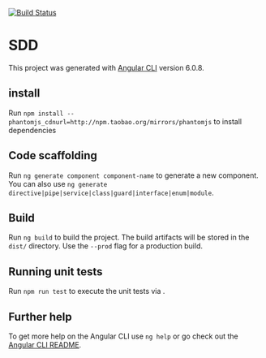 [![Build Status](https://travis-ci.org/hushunding/SDD.svg?branch=master)](https://travis-ci.org/hushunding/SDD)

# SDD

This project was generated with [Angular CLI](https://github.com/angular/angular-cli) version 6.0.8.

## install

Run `npm install --phantomjs_cdnurl=http://npm.taobao.org/mirrors/phantomjs` to install dependencies

## Code scaffolding

Run `ng generate component component-name` to generate a new component. You can also use `ng generate directive|pipe|service|class|guard|interface|enum|module`.

## Build

Run `ng build` to build the project. The build artifacts will be stored in the `dist/` directory. Use the `--prod` flag for a production build.

## Running unit tests

Run `npm run test` to execute the unit tests via .



## Further help

To get more help on the Angular CLI use `ng help` or go check out the [Angular CLI README](https://github.com/angular/angular-cli/blob/master/README.md).

